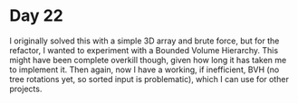 # Day 22

I originally solved this with a simple 3D array and brute force, but for the
refactor, I wanted to experiment with a Bounded Volume Hierarchy. This might
have been complete overkill though, given how long it has taken me to implement
it. Then again, now I have a working, if inefficient, BVH (no tree rotations yet,
so sorted input is problematic), which I can use for other projects.
